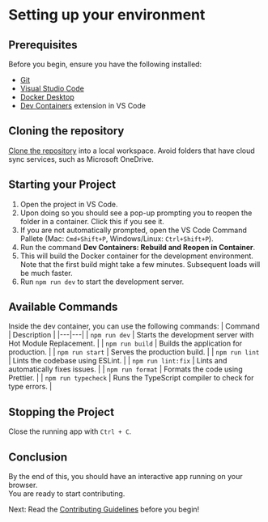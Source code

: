 # Setting up your environment

## Prerequisites
Before you begin, ensure you have the following installed: 
- [Git](https://git-scm.com/)
- [Visual Studio Code](https://code.visualstudio.com/)
- [Docker Desktop](https://www.docker.com/products/docker-desktop/)
- [Dev Containers](https://marketplace.visualstudio.com/items?itemName=ms-vscode-remote.remote-containers) extension in VS Code

## Cloning the repository

[Clone the repository](https://github.com/git-guides/git-clone) into a local workspace. Avoid folders that have cloud sync services, such as Microsoft OneDrive.

## Starting your Project

1. Open the project in VS Code.
2. Upon doing so you should see a pop-up prompting you to reopen the folder in a container. Click this if you see it.
3. If you are not automatically prompted, open the VS Code Command Pallete (Mac: `Cmd+Shift+P`, Windows/Linux: `Ctrl+Shift+P`).
4. Run the command **Dev Containers: Rebuild and Reopen in Container**.
5. This will build the Docker container for the development environment. Note that the first build might take a few minutes. Subsequent loads will be much faster.
6. Run `npm run dev` to start the development server.

## Available Commands
Inside the dev container, you can use the following commands: 
| Command | Description |
|---|---|
| `npm run dev` | Starts the development server with Hot Module Replacement. |
| `npm run build` | Builds the application for production. |
| `npm run start` | Serves the production build. |
| `npm run lint` | Lints the codebase using ESLint. |
| `npm run lint:fix` | Lints and automatically fixes issues. |
| `npm run format` | Formats the code using Prettier. |
| `npm run typecheck` | Runs the TypeScript compiler to check for type errors. |


## Stopping the Project

Close the running app with `Ctrl + C`.

## Conclusion

By the end of this, you should have an interactive app running on your browser.\
You are ready to start contributing.

Next: Read the [Contributing Guidelines](contributing_guidelines.md) before you begin!

